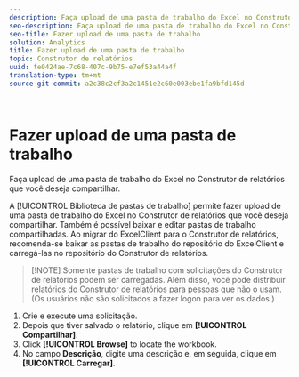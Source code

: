 ```yaml
---
description: Faça upload de uma pasta de trabalho do Excel no Construtor de relatórios que você deseja compartilhar.
seo-description: Faça upload de uma pasta de trabalho do Excel no Construtor de relatórios que você deseja compartilhar.
seo-title: Fazer upload de uma pasta de trabalho
solution: Analytics
title: Fazer upload de uma pasta de trabalho
topic: Construtor de relatórios
uuid: fe0424ae-7c68-407c-9b75-e7ef53a44a4f
translation-type: tm+mt
source-git-commit: a2c38c2cf3a2c1451e2c60e003ebe1fa9bfd145d

---
```



# Fazer upload de uma pasta de trabalho

Faça upload de uma pasta de trabalho do Excel no Construtor de relatórios que você deseja compartilhar.

A [!UICONTROL Biblioteca de pastas de trabalho] permite fazer upload de uma pasta de trabalho do Excel no Construtor de relatórios que você deseja compartilhar. Também é possível baixar e editar pastas de trabalho compartilhadas. Ao migrar do ExcelClient para o Construtor de relatórios, recomenda-se baixar as pastas de trabalho do repositório do ExcelClient e carregá-las no repositório do Construtor de relatórios.

> [!NOTE] Somente pastas de trabalho com solicitações do Construtor de relatórios podem ser carregadas. Além disso, você pode distribuir relatórios do Construtor de relatórios para pessoas que não o usam. (Os usuários não são solicitados a fazer logon para ver os dados.)

1. Crie e execute uma solicitação.
1. Depois que tiver salvado o relatório, clique em **[!UICONTROL Compartilhar]**.
1. Click **[!UICONTROL Browse]** to locate the workbook.
1. No campo **Descrição**, digite uma descrição e, em seguida, clique em **[!UICONTROL Carregar]**.

